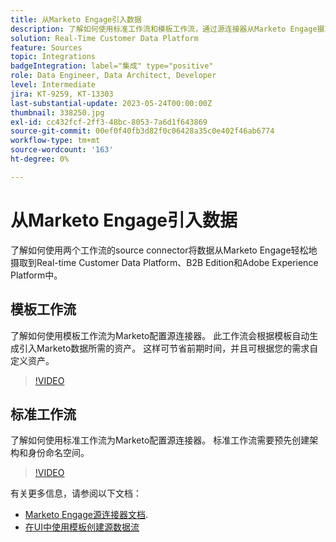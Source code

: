 ```yaml
---
title: 从Marketo Engage引入数据
description: 了解如何使用标准工作流和模板工作流，通过源连接器从Marketo Engage摄取数据。
solution: Real-Time Customer Data Platform
feature: Sources
topic: Integrations
badgeIntegration: label="集成" type="positive"
role: Data Engineer, Data Architect, Developer
level: Intermediate
jira: KT-9259, KT-13303
last-substantial-update: 2023-05-24T00:00:00Z
thumbnail: 338250.jpg
exl-id: cc432fcf-2ff3-48bc-8053-7a6d1f643869
source-git-commit: 00ef0f40fb3d82f0c06428a35c0e402f46ab6774
workflow-type: tm+mt
source-wordcount: '163'
ht-degree: 0%

---
```


# 从Marketo Engage引入数据

了解如何使用两个工作流的source connector将数据从Marketo Engage轻松地摄取到Real-time Customer Data Platform、B2B Edition和Adobe Experience Platform中。

## 模板工作流

了解如何使用模板工作流为Marketo配置源连接器。 此工作流会根据模板自动生成引入Marketo数据所需的资产。 这样可节省前期时间，并且可根据您的需求自定义资产。

>[!VIDEO](https://video.tv.adobe.com/v/3419550?learn=on)

## 标准工作流

了解如何使用标准工作流为Marketo配置源连接器。 标准工作流需要预先创建架构和身份命名空间。

>[!VIDEO](https://video.tv.adobe.com/v/338250?learn=on)

有关更多信息，请参阅以下文档：
* [Marketo Engage源连接器文档](https://experienceleague.adobe.com/docs/experience-platform/sources/connectors/adobe-applications/marketo/marketo.html).
* [在UI中使用模板创建源数据流](https://experienceleague.adobe.com/docs/experience-platform/sources/ui-tutorials/templates.html#)
